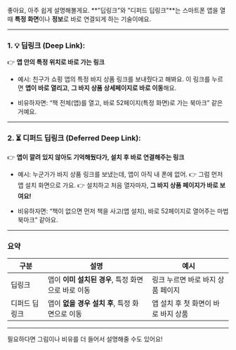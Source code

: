 좋아요, 아주 쉽게 설명해볼게요.
\*\*"딥링크"와 "디퍼드 딥링크"\*\*는 스마트폰 앱을 열 때 **특정 화면**이나 **정보**로 바로 연결되게 하는 기술이에요.

---

### 1. 💡 딥링크 (Deep Link):

👉 **앱 안의 특정 위치로 바로 가는 링크**

* 예시: 친구가 쇼핑 앱의 특정 바지 상품 링크를 보내줬다고 해봐요.
  이 링크를 누르면 **앱이 바로 열리고**, **그 바지 상품 상세페이지로 바로 이동**해요.

* 비유하자면:
  “책 전체(앱)를 열고, 바로 52페이지(특정 화면)로 가는 북마크” 같은 거예요.

---

### 2. ⏳ 디퍼드 딥링크 (Deferred Deep Link):

👉 **앱이 깔려 있지 않아도 기억해뒀다가, 설치 후 바로 연결해주는 링크**

* 예시: 누군가가 바지 상품 링크를 보냈는데, 앱이 아직 내 폰에 없어.
  👉 그럼 먼저 앱 설치 화면으로 가요.
  👉 설치하고 처음 열자마자, **그 바지 상품 페이지가 바로 보여요!**

* 비유하자면:
  “책이 없으면 먼저 책을 사고(앱 설치), 바로 52페이지로 열어주는 마법 북마크” 같아요.

---

### 요약

| 구분      | 설명                              | 예시                    |
| ------- | ------------------------------- | --------------------- |
| 딥링크     | 앱이 **이미 설치된 경우**, 특정 화면으로 바로 이동 | 링크 누르면 바로 바지 상품 페이지   |
| 디퍼드 딥링크 | 앱이 **없을 경우 설치 후**, 특정 화면으로 이동   | 앱 설치 후 첫 화면이 바로 바지 상품 |

---

필요하다면 그림이나 비유를 더 들어서 설명해줄 수도 있어요!
